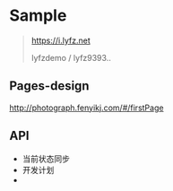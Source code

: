 # Sample

> https://i.lyfz.net
>
> lyfzdemo / lyfz9393..
>



## Pages-design

http://photograph.fenyikj.com/#/firstPage



## API

- 当前状态同步
- 开发计划
- 